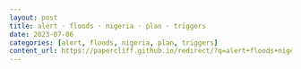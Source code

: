 ```yaml
---
layout: post
title: alert · floods · nigeria · plan · triggers
date: 2023-07-06
categories: [alert, floods, nigeria, plan, triggers]
content_url: https://papercliff.github.io/redirect/?q=alert+floods+nigeria+plan+triggers&tbs=cdr:1,cd_min:7/5/2023,cd_max:7/7/2023
---
```

